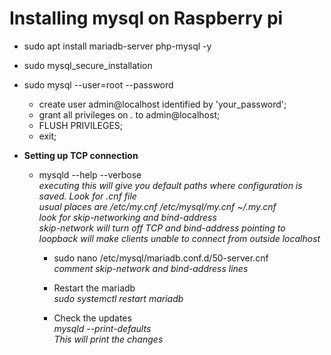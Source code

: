 # Installing mysql on Raspberry pi

* sudo apt install mariadb-server php-mysql -y

* sudo mysql_secure_installation

* sudo mysql --user=root --password
  * create user admin@localhost identified by 'your_password';
  * grant all privileges on *.* to admin@localhost;
  * FLUSH PRIVILEGES;
  * exit;

* **Setting up TCP connection**
  * mysqld --help --verbose  
    *executing this will give you default paths where configuration is saved. Look for .cnf file*  
    *usual places are /etc/my.cnf /etc/mysql/my.cnf ~/.my.cnf*  
    *look for skip-networking and bind-address*  
    *skip-network will turn off TCP and bind-address pointing to loopback will make clients unable to connect from outside localhost*
    
    * sudo nano /etc/mysql/mariadb.conf.d/50-server.cnf    
    *comment skip-network and bind-address lines*  
    
    * Restart the mariadb  
    *sudo systemctl restart mariadb*
    
    * Check the updates  
    *mysqld --print-defaults  
    This will print the changes*
    
